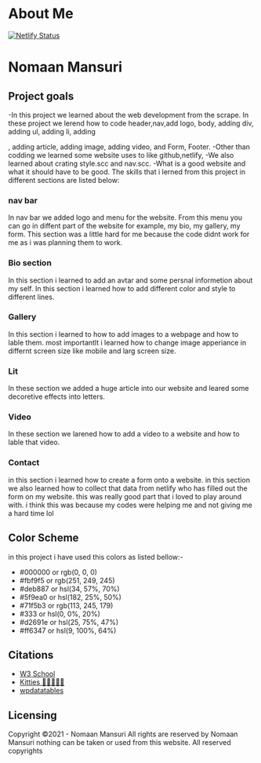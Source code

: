 # About Me

 [![Netlify Status](https://api.netlify.com/api/v1/badges/99e3d785-60e9-40f2-9b04-234747ff64c8/deploy-status)](https://app.netlify.com/sites/about-me-nomaanmansuriwb2/deploys)

# Nomaan Mansuri 

## Project goals
-In this project we learned about the web development from the scrape. In these project we lerend how to code header,nav,add logo, body, adding div, adding ul, adding li, adding <p>, adding article, adding image, adding video, and Form, Footer. 
-Other than codding we learned some website uses to like github,netlify,
-We also learned about crating style.scc and nav.scc.
-What is a good website and what it should have to be good. 
The skills that i lerned from this project in different sections are listed below:

### nav bar
In nav bar we added logo and menu for the website. From this menu you can go in diffent part of the website for example, my bio, my gallery, my form. This section was a little hard for me because the code didnt work for me as i was planning them to work. 

### Bio section 
In this section i learned to add an avtar and some persnal informetion about my self. In this section i learned how to add different color and style to different lines. 

### Gallery 
In this section i learned to how to add images to a webpage and how to lable them. most importantlt i learned how to change image apperiance in differnt screen size like mobile and larg screen size. 

### Lit 
In these section we added a huge article into our website and leared some decoretive effects into letters. 

### Video 
In these section we larened how to add a video to a website and how to lable that video. 

### Contact 
in this section i learned how to create a form onto a website. in this section we also learned how to collect that data from netlify who has filled out the form on my website. this was really good part that i loved to play around with.  i think this was because my codes were helping me and not giving me a hard time lol 

## Color Scheme 

in this project i have used this colors as listed bellow:-
* #000000 or rgb(0, 0, 0)
* #fbf9f5 or rgb(251, 249, 245)
* #deb887 or hsl(34, 57%, 70%)
* #5f9ea0 or hsl(182, 25%, 50%)
* #71f5b3 or rgb(113, 245, 179) 
* #333    or hsl(0, 0%, 20%)
* #d2691e or hsl(25, 75%, 47%)
* #ff6347 or hsl(9, 100%, 64%)

##  Citations


* <a href="https://www.w3schools.com/css/css3_images.asp" target="_blank"> W3 School</a>
* <a href="https://www.youtube.com/watch?v=KF7fRl5uB-8" target="_blank"> Kitties 🐯🦁🐱🐅🐆</a>
* <a href="https://wpdatatables.com/css-image-hover-effects/" target="_blank"> wpdatatables</a>

## Licensing 
Copyright ©2021 - Nomaan Mansuri
All rights are reserved by Nomaan Mansuri nothing can be taken or used from this website. 
All reserved copyrights